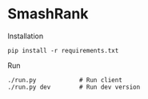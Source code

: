 # SmashRank

Installation

    pip install -r requirements.txt
    
Run

    ./run.py            # Run client
    ./run.py dev        # Run dev version
